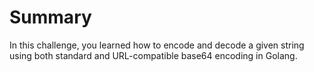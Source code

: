 # Summary

In this challenge, you learned how to encode and decode a given string using both standard and URL-compatible base64 encoding in Golang.
